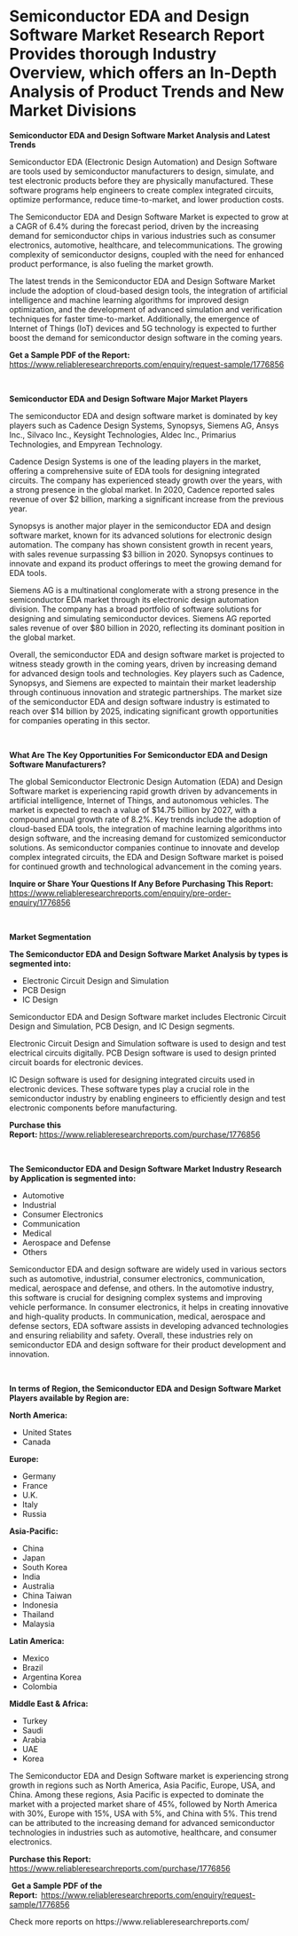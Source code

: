 <p><h1>Semiconductor EDA and Design Software Market Research Report Provides thorough Industry Overview, which offers an In-Depth Analysis of Product Trends and New Market Divisions</h1></p><p><strong>Semiconductor EDA and Design Software Market Analysis and Latest Trends</strong></p>
<p><p>Semiconductor EDA (Electronic Design Automation) and Design Software are tools used by semiconductor manufacturers to design, simulate, and test electronic products before they are physically manufactured. These software programs help engineers to create complex integrated circuits, optimize performance, reduce time-to-market, and lower production costs.</p><p>The Semiconductor EDA and Design Software Market is expected to grow at a CAGR of 6.4% during the forecast period, driven by the increasing demand for semiconductor chips in various industries such as consumer electronics, automotive, healthcare, and telecommunications. The growing complexity of semiconductor designs, coupled with the need for enhanced product performance, is also fueling the market growth.</p><p>The latest trends in the Semiconductor EDA and Design Software Market include the adoption of cloud-based design tools, the integration of artificial intelligence and machine learning algorithms for improved design optimization, and the development of advanced simulation and verification techniques for faster time-to-market. Additionally, the emergence of Internet of Things (IoT) devices and 5G technology is expected to further boost the demand for semiconductor design software in the coming years.</p></p>
<p><strong>Get a Sample PDF of the Report:&nbsp;</strong> <a href="https://www.reliableresearchreports.com/enquiry/request-sample/1776856">https://www.reliableresearchreports.com/enquiry/request-sample/1776856</a></p>
<p>&nbsp;</p>
<p><strong>Semiconductor EDA and Design Software Major Market Players</strong></p>
<p><p>The semiconductor EDA and design software market is dominated by key players such as Cadence Design Systems, Synopsys, Siemens AG, Ansys Inc., Silvaco Inc., Keysight Technologies, Aldec Inc., Primarius Technologies, and Empyrean Technology. </p><p>Cadence Design Systems is one of the leading players in the market, offering a comprehensive suite of EDA tools for designing integrated circuits. The company has experienced steady growth over the years, with a strong presence in the global market. In 2020, Cadence reported sales revenue of over $2 billion, marking a significant increase from the previous year.</p><p>Synopsys is another major player in the semiconductor EDA and design software market, known for its advanced solutions for electronic design automation. The company has shown consistent growth in recent years, with sales revenue surpassing $3 billion in 2020. Synopsys continues to innovate and expand its product offerings to meet the growing demand for EDA tools.</p><p>Siemens AG is a multinational conglomerate with a strong presence in the semiconductor EDA market through its electronic design automation division. The company has a broad portfolio of software solutions for designing and simulating semiconductor devices. Siemens AG reported sales revenue of over $80 billion in 2020, reflecting its dominant position in the global market.</p><p>Overall, the semiconductor EDA and design software market is projected to witness steady growth in the coming years, driven by increasing demand for advanced design tools and technologies. Key players such as Cadence, Synopsys, and Siemens are expected to maintain their market leadership through continuous innovation and strategic partnerships. The market size of the semiconductor EDA and design software industry is estimated to reach over $14 billion by 2025, indicating significant growth opportunities for companies operating in this sector.</p></p>
<p>&nbsp;</p>
<p><strong>What Are The Key Opportunities For Semiconductor EDA and Design Software Manufacturers?</strong></p>
<p><p>The global Semiconductor Electronic Design Automation (EDA) and Design Software market is experiencing rapid growth driven by advancements in artificial intelligence, Internet of Things, and autonomous vehicles. The market is expected to reach a value of $14.75 billion by 2027, with a compound annual growth rate of 8.2%. Key trends include the adoption of cloud-based EDA tools, the integration of machine learning algorithms into design software, and the increasing demand for customized semiconductor solutions. As semiconductor companies continue to innovate and develop complex integrated circuits, the EDA and Design Software market is poised for continued growth and technological advancement in the coming years.</p></p>
<p><strong>Inquire or Share Your Questions If Any Before Purchasing This Report:</strong> <a href="https://www.reliableresearchreports.com/enquiry/pre-order-enquiry/1776856">https://www.reliableresearchreports.com/enquiry/pre-order-enquiry/1776856</a></p>
<p>&nbsp;</p>
<p><strong>Market Segmentation</strong></p>
<p><strong>The Semiconductor EDA and Design Software Market Analysis by types is segmented into:</strong></p>
<p><ul><li>Electronic Circuit Design and Simulation</li><li>PCB Design</li><li>IC Design</li></ul></p>
<p><p>Semiconductor EDA and Design Software market includes Electronic Circuit Design and Simulation, PCB Design, and IC Design segments. </p><p>Electronic Circuit Design and Simulation software is used to design and test electrical circuits digitally. PCB Design software is used to design printed circuit boards for electronic devices. </p><p>IC Design software is used for designing integrated circuits used in electronic devices. These software types play a crucial role in the semiconductor industry by enabling engineers to efficiently design and test electronic components before manufacturing.</p></p>
<p><strong>Purchase this Report:&nbsp;</strong><a href="https://www.reliableresearchreports.com/purchase/1776856">https://www.reliableresearchreports.com/purchase/1776856</a></p>
<p>&nbsp;</p>
<p><strong>The Semiconductor EDA and Design Software Market Industry Research by Application is segmented into:</strong></p>
<p><ul><li>Automotive</li><li>Industrial</li><li>Consumer Electronics</li><li>Communication</li><li>Medical</li><li>Aerospace and Defense</li><li>Others</li></ul></p>
<p><p>Semiconductor EDA and design software are widely used in various sectors such as automotive, industrial, consumer electronics, communication, medical, aerospace and defense, and others. In the automotive industry, this software is crucial for designing complex systems and improving vehicle performance. In consumer electronics, it helps in creating innovative and high-quality products. In communication, medical, aerospace and defense sectors, EDA software assists in developing advanced technologies and ensuring reliability and safety. Overall, these industries rely on semiconductor EDA and design software for their product development and innovation.</p></p>
<p>&nbsp;</p>
<p><strong>In terms of Region, the Semiconductor EDA and Design Software Market Players available by Region are:</strong></p>
<p>
    <p> <strong> North America: </strong>
        <ul>
            <li>United States</li>
            <li>Canada</li>
        </ul>
        </p> 
    <p> <strong> Europe: </strong>
        <ul>
            <li>Germany</li>
            <li>France</li>
            <li>U.K.</li>
            <li>Italy</li>
            <li>Russia</li>
        </ul>
        </p> 
    <p> <strong> Asia-Pacific: </strong>
        <ul>
            <li>China</li>
            <li>Japan</li>
            <li>South Korea</li>
            <li>India</li>
            <li>Australia</li>
            <li>China Taiwan</li>
            <li>Indonesia</li>
            <li>Thailand</li>
            <li>Malaysia</li>
        </ul>
        </p> 
    <p> <strong> Latin America: </strong>
        <ul>
            <li>Mexico</li>
            <li>Brazil</li>
            <li>Argentina Korea</li>
            <li>Colombia</li>
        </ul>
        </p> 
    <p> <strong> Middle East & Africa: </strong>
        <ul>
            <li>Turkey</li>
            <li>Saudi</li>
            <li>Arabia</li>
            <li>UAE</li>
            <li>Korea</li>
        </ul>
    </p>
    </p>
<p><p>The Semiconductor EDA and Design Software market is experiencing strong growth in regions such as North America, Asia Pacific, Europe, USA, and China. Among these regions, Asia Pacific is expected to dominate the market with a projected market share of 45%, followed by North America with 30%, Europe with 15%, USA with 5%, and China with 5%. This trend can be attributed to the increasing demand for advanced semiconductor technologies in industries such as automotive, healthcare, and consumer electronics.</p></p>
<p><strong>Purchase this Report: </strong><a href="https://www.reliableresearchreports.com/purchase/1776856">https://www.reliableresearchreports.com/purchase/1776856</a></p>
<p>&nbsp;<strong>Get a Sample PDF of the Report:&nbsp;&nbsp;</strong><a href="https://www.reliableresearchreports.com/enquiry/request-sample/1776856">https://www.reliableresearchreports.com/enquiry/request-sample/1776856</a></p>
<p><strong></strong></p>
<p>Check more reports on https://www.reliableresearchreports.com/</p>